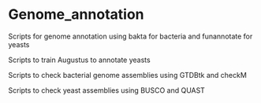 # Genome_annotation
Scripts for genome annotation using bakta for bacteria and funannotate for yeasts


Scripts to train Augustus to annotate yeasts


Scripts to check bacterial genome assemblies using GTDBtk and checkM


Scripts to check yeast assemblies using BUSCO and QUAST
